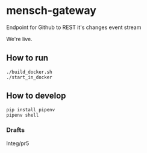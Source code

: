 # mensch-gateway
Endpoint for Github to REST it's changes event stream

We're live.

## How to run
```
./build_docker.sh
./start_in_docker
```


## How to develop
```
pip install pipenv
pipenv shell
```

### Drafts 
Integ/pr5
